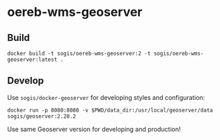 # oereb-wms-geoserver

## Build

```
docker build -t sogis/oereb-wms-geoserver:2 -t sogis/oereb-wms-geoserver:latest .
```

## Develop

Use `sogis/docker-geoserver` for developing styles and configuration:

```
docker run -p 8080:8080 -v $PWD/data_dir:/usr/local/geoserver/data sogis/geoserver:2.20.2
```

Use same Geoserver version for developing and production!
